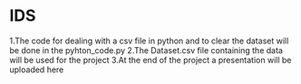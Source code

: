 # IDS


1.The code for dealing with a csv file in python and to clear the dataset will be done in the pyhton_code.py
2.The Dataset.csv file containing the data will be used for the project
3.At the end of the project a presentation will be uploaded here
